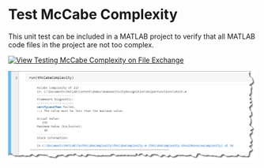 # Test McCabe Complexity

This unit test can be included in a MATLAB project to verify that all MATLAB code files in the project are not too complex.

[![View Testing McCabe Complexity on File Exchange](https://www.mathworks.com/matlabcentral/images/matlab-file-exchange.svg)](https://www.mathworks.com/matlabcentral/fileexchange/75184-testing-mccabe-complexity)

![Example of a failing test](./failingtest.png)